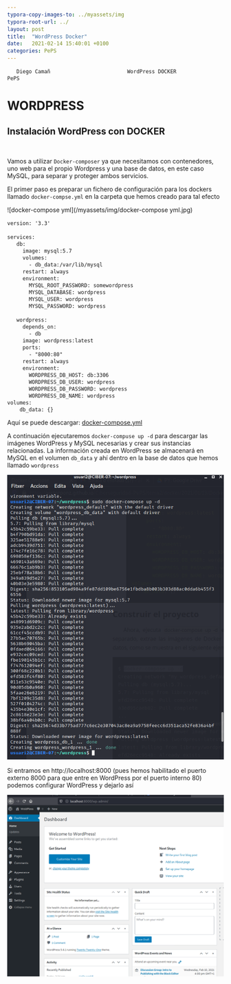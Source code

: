 ```yaml
---
typora-copy-images-to: ../myassets/img
typora-root-url: ../
layout: post
title:  "WordPress Docker"
date:   2021-02-14 15:40:01 +0100
categories: PePS
---
```


       Diego Camañ                         WordPress DOCKER                            PePS   

#                                                                                       WORDPRESS



## Instalación WordPress con DOCKER

​                                  

Vamos a utilizar `Docker-composer` ya que necesitamos con contenedores, uno web para el propio Wordpress y una base de datos, en este caso MySQL, para separar y proteger ambos servicios.

El primer paso es preparar un fichero de configuración para los dockers llamado `docker-compse.yml` en la carpeta que hemos creado para tal efecto

![docker-compose yml](/myassets/img/docker-compose yml.jpg)





```
version: '3.3'

services:
   db:
     image: mysql:5.7
     volumes:
       - db_data:/var/lib/mysql
     restart: always
     environment:
       MYSQL_ROOT_PASSWORD: somewordpress
       MYSQL_DATABASE: wordpress
       MYSQL_USER: wordpress
       MYSQL_PASSWORD: wordpress

   wordpress:
     depends_on:
       - db
     image: wordpress:latest
     ports:
       - "8000:80"
     restart: always
     environment:
       WORDPRESS_DB_HOST: db:3306
       WORDPRESS_DB_USER: wordpress
       WORDPRESS_DB_PASSWORD: wordpress
       WORDPRESS_DB_NAME: wordpress
volumes:
    db_data: {}
```

Aquí se puede descargar:  [docker-compose.yml](..\YAMaLo\docker-compose.yml) 

A continuación ejecutaremos `docker-compuse up -d` para descargar las imágenes WordPress y MySQL necesarias y crear sus instancias relacionadas. La información creada en WordPress se almacenará en MySQL en el volumen `db_data` y ahí dentro en la base de datos que hemos llamado `wordpress`

![wordpress2](/myassets/img/wordpress2.png)



Si entramos en http://localhost:8000 (pues hemos habilitado el puerto externo 8000 para que entre en WordPress por el puerto interno 80) podemos configurar WordPress y dejarlo así



![wordpress3](/myassets/img/wordpress3.png)
